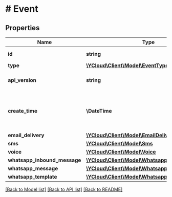 # # Event

## Properties

Name | Type | Description | Notes
------------ | ------------- | ------------- | -------------
**id** | **string** | Unique ID for the object. |
**type** | [**\YCloud\Client\Model\EventType**](EventType.md) |  |
**api_version** | **string** | The API version used to render this event. |
**create_time** | **\DateTime** | The time at which this event was created, formatted in [RFC 3339](https://datatracker.ietf.org/doc/html/rfc3339). e.g., &#x60;2022-06-01T12:00:00.000Z&#x60;. |
**email_delivery** | [**\YCloud\Client\Model\EmailDelivery**](EmailDelivery.md) |  | [optional]
**sms** | [**\YCloud\Client\Model\Sms**](Sms.md) |  | [optional]
**voice** | [**\YCloud\Client\Model\Voice**](Voice.md) |  | [optional]
**whatsapp_inbound_message** | [**\YCloud\Client\Model\WhatsappInboundMessage**](WhatsappInboundMessage.md) |  | [optional]
**whatsapp_message** | [**\YCloud\Client\Model\WhatsappMessage**](WhatsappMessage.md) |  | [optional]
**whatsapp_template** | [**\YCloud\Client\Model\WhatsappTemplate**](WhatsappTemplate.md) |  | [optional]

[[Back to Model list]](../../README.md#models) [[Back to API list]](../../README.md#endpoints) [[Back to README]](../../README.md)
